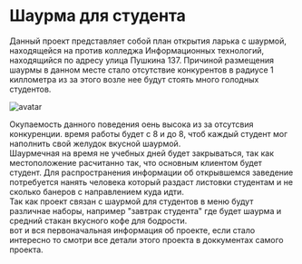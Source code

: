 # Шаурма для студента
Данный проект представляет собой план открытия ларька с шаурмой, находящейся на против колледжа Информационных технологий,
находящийся по адресу улица Пушкина 137.
Причиной размещения шаурмы в данном месте стало отсутствие конкурентов в радиусе 1 киллометра
из за этого возле нее будут стоять много голодных студентов.  

![avatar](https://image.shutterstock.com/image-vector/young-suffering-sad-man-hungry-260nw-726912739.jpg)  

Окупаемость данного поведения оень высока из за отсутсвия конкуренции. время работы будет с 8 и до 8, чтоб каждый студент мог наполнить свой желудок вкусной шаурмой.  
Шаурмечная на время не учебных дней будет закрываться, так как местоположение расчитанно так, что основным клиентом будет студент. Для распространения информации об открывшемся заведение
потребуется нанять человека который раздаст листовки студентам и не сколько банеров с направлением куда идти.  
Так как проект связан с шаурмой для студентов в меню будут различнае наборы, например "завтрак студента" где будет шаурма и средний стакан вкусного кофе для бодрости.  
вот и вся первоначальная информация об проекте, если стало интересно то смотри все детали  этого проекта в доккументах самого проекта.
